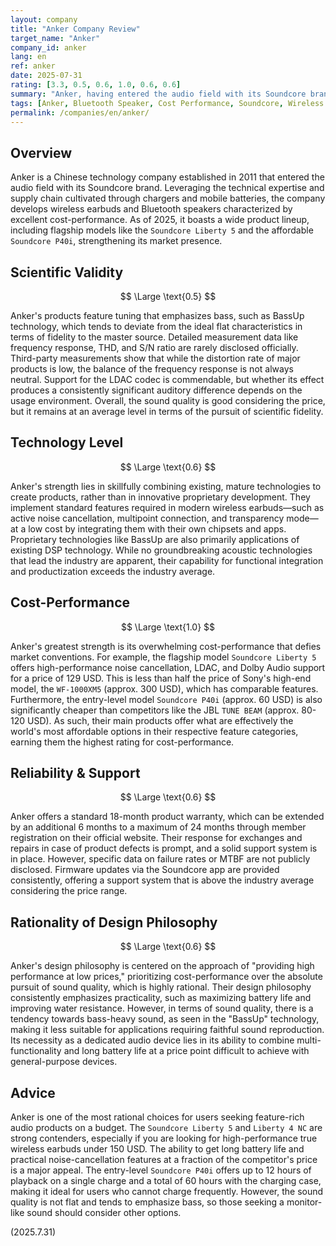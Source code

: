 ```yaml
---
layout: company
title: "Anker Company Review"
target_name: "Anker"
company_id: anker
lang: en
ref: anker
date: 2025-07-31
rating: [3.3, 0.5, 0.6, 1.0, 0.6, 0.6]
summary: "Anker, having entered the audio field with its Soundcore brand, is expanding its market share with a strategy focused on superior cost-performance. While its technology level is mainly centered on the application of existing technologies, it achieves high functionality at a price point that overwhelms competitors, especially in the wireless earbud market."
tags: [Anker, Bluetooth Speaker, Cost Performance, Soundcore, Wireless earphones]
permalink: /companies/en/anker/
---
```

## Overview

Anker is a Chinese technology company established in 2011 that entered the audio field with its Soundcore brand. Leveraging the technical expertise and supply chain cultivated through chargers and mobile batteries, the company develops wireless earbuds and Bluetooth speakers characterized by excellent cost-performance. As of 2025, it boasts a wide product lineup, including flagship models like the `Soundcore Liberty 5` and the affordable `Soundcore P40i`, strengthening its market presence.

## Scientific Validity

$$ \Large \text{0.5} $$

Anker's products feature tuning that emphasizes bass, such as BassUp technology, which tends to deviate from the ideal flat characteristics in terms of fidelity to the master source. Detailed measurement data like frequency response, THD, and S/N ratio are rarely disclosed officially. Third-party measurements show that while the distortion rate of major products is low, the balance of the frequency response is not always neutral. Support for the LDAC codec is commendable, but whether its effect produces a consistently significant auditory difference depends on the usage environment. Overall, the sound quality is good considering the price, but it remains at an average level in terms of the pursuit of scientific fidelity.

## Technology Level

$$ \Large \text{0.6} $$

Anker's strength lies in skillfully combining existing, mature technologies to create products, rather than in innovative proprietary development. They implement standard features required in modern wireless earbuds—such as active noise cancellation, multipoint connection, and transparency mode—at a low cost by integrating them with their own chipsets and apps. Proprietary technologies like BassUp are also primarily applications of existing DSP technology. While no groundbreaking acoustic technologies that lead the industry are apparent, their capability for functional integration and productization exceeds the industry average.

## Cost-Performance

$$ \Large \text{1.0} $$

Anker's greatest strength is its overwhelming cost-performance that defies market conventions. For example, the flagship model `Soundcore Liberty 5` offers high-performance noise cancellation, LDAC, and Dolby Audio support for a price of 129 USD. This is less than half the price of Sony's high-end model, the `WF-1000XM5` (approx. 300 USD), which has comparable features. Furthermore, the entry-level model `Soundcore P40i` (approx. 60 USD) is also significantly cheaper than competitors like the JBL `TUNE BEAM` (approx. 80-120 USD). As such, their main products offer what are effectively the world's most affordable options in their respective feature categories, earning them the highest rating for cost-performance.

## Reliability & Support

$$ \Large \text{0.6} $$

Anker offers a standard 18-month product warranty, which can be extended by an additional 6 months to a maximum of 24 months through member registration on their official website. Their response for exchanges and repairs in case of product defects is prompt, and a solid support system is in place. However, specific data on failure rates or MTBF are not publicly disclosed. Firmware updates via the Soundcore app are provided consistently, offering a support system that is above the industry average considering the price range.

## Rationality of Design Philosophy

$$ \Large \text{0.6} $$

Anker's design philosophy is centered on the approach of "providing high performance at low prices," prioritizing cost-performance over the absolute pursuit of sound quality, which is highly rational. Their design philosophy consistently emphasizes practicality, such as maximizing battery life and improving water resistance. However, in terms of sound quality, there is a tendency towards bass-heavy sound, as seen in the "BassUp" technology, making it less suitable for applications requiring faithful sound reproduction. Its necessity as a dedicated audio device lies in its ability to combine multi-functionality and long battery life at a price point difficult to achieve with general-purpose devices.

## Advice

Anker is one of the most rational choices for users seeking feature-rich audio products on a budget. The `Soundcore Liberty 5` and `Liberty 4 NC` are strong contenders, especially if you are looking for high-performance true wireless earbuds under 150 USD. The ability to get long battery life and practical noise-cancellation features at a fraction of the competitor's price is a major appeal. The entry-level `Soundcore P40i` offers up to 12 hours of playback on a single charge and a total of 60 hours with the charging case, making it ideal for users who cannot charge frequently. However, the sound quality is not flat and tends to emphasize bass, so those seeking a monitor-like sound should consider other options.

(2025.7.31)